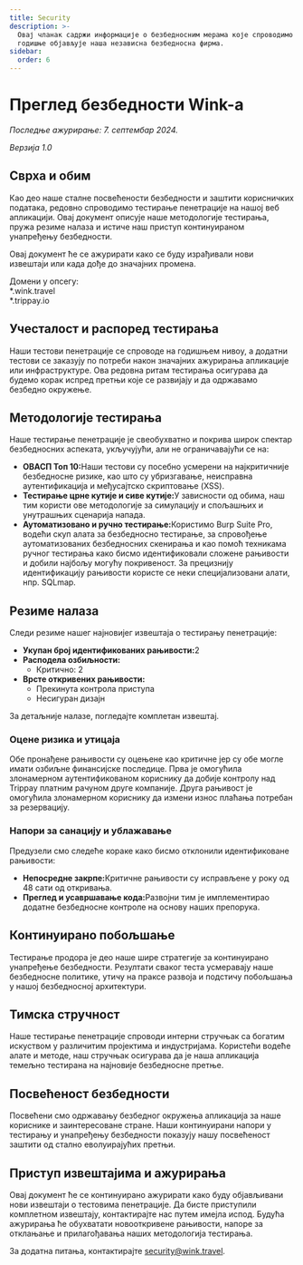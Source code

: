 ```yaml
---
title: Security
description: >-
  Овај чланак садржи информације о безбедносним мерама које спроводимо и које
  годишње објављује наша независна безбедносна фирма.
sidebar:
  order: 6
---
```

# Преглед безбедности Wink-а

*Последње ажурирање: 7. септембар 2024.*

*Верзија 1.0*

## Сврха и обим

Као део наше сталне посвећености безбедности и заштити корисничких података, редовно спроводимо тестирање пенетрације на нашој веб апликацији. Овај документ описује наше методологије тестирања, пружа резиме налаза и истиче наш приступ континуираном унапређењу безбедности.

Овај документ ће се ажурирати како се буду израђивали нови извештаји или када дође до значајних промена.

Домени у опсегу:\
\*.wink.travel\
\*.trippay.io

## Учесталост и распоред тестирања

Наши тестови пенетрације се спроводе на годишњем нивоу, а додатни тестови се заказују по потреби након значајних ажурирања апликације или инфраструктуре. Ова редовна ритам тестирања осигурава да будемо корак испред претњи које се развијају и да одржавамо безбедно окружење.

## Методологије тестирања

Наше тестирање пенетрације је свеобухватно и покрива широк спектар безбедносних аспеката, укључујући, али не ограничавајући се на:

* **ОВАСП Топ 10:**&#x41D;аши тестови су посебно усмерени на најкритичније безбедносне ризике, као што су убризгавање, неисправна аутентификација и међусајтско скриптовање (XSS).
* **Тестирање црне кутије и сиве кутије:**&#x423; зависности од обима, наш тим користи ове методологије за симулацију и спољашњих и унутрашњих сценарија напада.
* **Аутоматизовано и ручно тестирање:**&#x41A;ористимо Burp Suite Pro, водећи скуп алата за безбедносно тестирање, за спровођење аутоматизованих безбедносних скенирања и као помоћ техникама ручног тестирања како бисмо идентификовали сложене рањивости и добили најбољу могућу покривеност. За прецизнију идентификацију рањивости користе се неки специјализовани алати, нпр. SQLmap.

## Резиме налаза

Следи резиме нашег најновијег извештаја о тестирању пенетрације:

* **Укупан број идентификованих рањивости:**&#x32;
* **Расподела озбиљности:**
  * Критично: 2
* **Врсте откривених рањивости:**
  * Прекинута контрола приступа
  * Несигуран дизајн

За детаљније налазе, погледајте комплетан извештај.

### Оцене ризика и утицаја

Обе пронађене рањивости су оцењене као критичне јер су обе могле имати озбиљне финансијске последице. Прва је омогућила злонамерном аутентификованом кориснику да добије контролу над Trippay платним рачуном друге компаније. Друга рањивост је омогућила злонамерном кориснику да измени износ плаћања потребан за резервацију.

### Напори за санацију и ублажавање

Предузели смо следеће кораке како бисмо отклонили идентификоване рањивости:

* **Непосредне закрпе:**&#x41A;ритичне рањивости су исправљене у року од 48 сати од откривања.
* **Преглед и усавршавање кода:**&#x420;азвојни тим је имплементирао додатне безбедносне контроле на основу наших препорука.

## Континуирано побољшање

Тестирање продора је део наше шире стратегије за континуирано унапређење безбедности. Резултати сваког теста усмеравају наше безбедносне политике, утичу на праксе развоја и подстичу побољшања у нашој безбедносној архитектури.

## Тимска стручност

Наше тестирање пенетрације спроводи интерни стручњак са богатим искуством у различитим пројектима и индустријама. Користећи водеће алате и методе, наш стручњак осигурава да је наша апликација темељно тестирана на најновије безбедносне претње.

## Посвећеност безбедности

Посвећени смо одржавању безбедног окружења апликација за наше кориснике и заинтересоване стране. Наши континуирани напори у тестирању и унапређењу безбедности показују нашу посвећеност заштити од стално еволуирајућих претњи.

## Приступ извештајима и ажурирања

Овај документ ће се континуирано ажурирати како буду објављивани нови извештаји о тестовима пенетрације. Да бисте приступили комплетном извештају, контактирајте нас путем имејла испод. Будућа ажурирања ће обухватати новооткривене рањивости, напоре за отклањање и прилагођавања наших методологија тестирања.

За додатна питања, контактирајте security@wink.travel.

